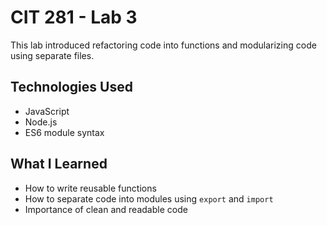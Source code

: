 # CIT 281 - Lab 3

This lab introduced refactoring code into functions and modularizing code using separate files.

## Technologies Used
- JavaScript
- Node.js
- ES6 module syntax

## What I Learned
- How to write reusable functions
- How to separate code into modules using `export` and `import`
- Importance of clean and readable code
